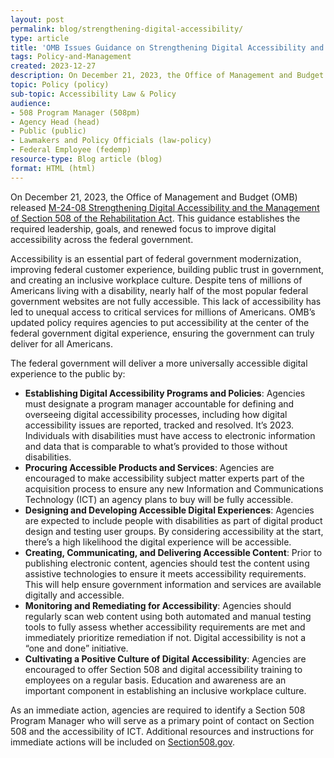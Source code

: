 ```yaml
---
layout: post
permalink: blog/strengthening-digital-accessibility/
type: article
title: 'OMB Issues Guidance on Strengthening Digital Accessibility and the Management of Section 508'
tags: Policy-and-Management
created: 2023-12-27
description: On December 21, 2023, the Office of Management and Budget (OMB) released M-24-08 Strengthening Digital Accessibility and the Management of Section 508 of the Rehabilitation Act. This guidance establishes the required leadership, goals, and renewed focus to improve digital accessibility across the federal government.
topic: Policy (policy)
sub-topic: Accessibility Law & Policy
audience:
- 508 Program Manager (508pm)
- Agency Head (head)
- Public (public)
- Lawmakers and Policy Officials (law-policy)
- Federal Employee (fedemp)
resource-type: Blog article (blog)
format: HTML (html)
---
```

On December 21, 2023, the Office of Management and Budget (OMB) released [M-24-08 Strengthening Digital Accessibility and the Management of Section 508 of the Rehabilitation Act](https://www.whitehouse.gov/omb/management/ofcio/m-24-08-strengthening-digital-accessibility-and-the-management-of-section-508-of-the-rehabilitation-act/). This guidance establishes the required leadership, goals, and renewed focus to improve digital accessibility across the federal government. 

Accessibility is an essential part of federal government modernization, improving federal customer experience, building public trust in government, and creating an inclusive workplace culture. Despite tens of millions of Americans living with a disability, nearly half of the most popular federal government websites are not fully accessible. This lack of accessibility has led to unequal access to critical services for millions of Americans. OMB’s updated policy requires agencies to put accessibility at the center of the federal government digital experience, ensuring the government can truly deliver for all Americans.

The federal government will deliver a more universally accessible digital experience to the public by:
  * **Establishing Digital Accessibility Programs and Policies**: Agencies must designate a program manager accountable for defining and overseeing digital accessibility processes, including how digital accessibility issues are reported, tracked and resolved. It’s 2023. Individuals with disabilities must have access to electronic information and data that is comparable to what’s provided to those without disabilities.
  * **Procuring Accessible Products and Services**: Agencies are encouraged to make accessibility subject matter experts part of the acquisition process to ensure any new Information and Communications Technology (ICT) an agency plans to buy will be fully accessible.
  * **Designing and Developing Accessible Digital Experiences**: Agencies are expected to include people with disabilities as part of digital product design and testing user groups. By considering accessibility at the start, there’s a high likelihood the digital experience will be accessible.
  * **Creating, Communicating, and Delivering Accessible Content**: Prior to publishing electronic content, agencies should test the content using assistive technologies to ensure it meets accessibility requirements. This will help ensure government information and services are available digitally and accessible.
  * **Monitoring and Remediating for Accessibility**: Agencies should regularly scan web content using both automated and manual testing tools to fully assess whether accessibility requirements are met and immediately prioritize remediation if not. Digital accessibility is not a “one and done” initiative.
  * **Cultivating a Positive Culture of Digital Accessibility**: Agencies are encouraged to offer Section 508 and digital accessibility training to employees on a regular basis. Education and awareness are an important component in establishing an inclusive workplace culture.

As an immediate action, agencies are required to identify a Section 508 Program Manager who will serve as a primary point of contact on Section 508 and the accessibility of ICT.  Additional resources and instructions for immediate actions will be included on [Section508.gov](https://www.section508.gov/).